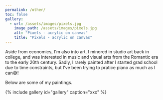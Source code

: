 ```yaml
---
permalink: /other/
toc: false
gallery:
  - url: /assets/images/pixels.jpg
    image_path: /assets/images/pixels.jpg
    alt: "Pixels - acrylic on canvas"
    title: "Pixels - acrylic on canvas"
---
```


Aside from economics, I'm also into art. 
I minored in studio art back in college, and was interested in music and visual arts from the Romantic era to the early 20th century.
Sadly, I rarely painted after I started grad school due to time constraints, but I've been trying to pratice piano as much as I can:sweat_smile:!

Below are some of my paintings.

{% include gallery id="gallery" caption="xxx" %}
